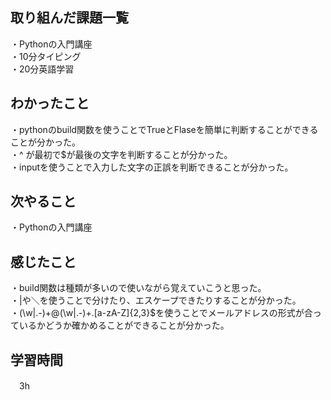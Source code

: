 ## 取り組んだ課題一覧
・Pythonの入門講座
<br>・10分タイピング
<br>・20分英語学習


## わかったこと
・pythonのbuild関数を使うことでTrueとFlaseを簡単に判断することができることが分かった。
<br>・^ が最初で$が最後の文字を判断することが分かった。
<br>・inputを使うことで入力した文字の正誤を判断できることが分かった。

## 次やること
・Pythonの入門講座

## 感じたこと
・build関数は種類が多いので使いながら覚えていこうと思った。
<br>・|や＼を使うことで分けたり、エスケープできたりすることが分かった。
<br>・(\w|\.-)+@(\w|\.-)+\.[a-zA-Z]{2,3}$を使うことでメールアドレスの形式が合っているかどうか確かめることができることが分かった。

## 学習時間
　3h
